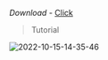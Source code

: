 *Download* - [Click](https://github.com/Spongly/Remove-Quick-Access/releases/download/1/remove.reg)


> Tutorial

![2022-10-15-14-35-46](https://user-images.githubusercontent.com/98797514/195978145-7515a382-d5ef-402a-b284-915c44b6d7c1.gif)
